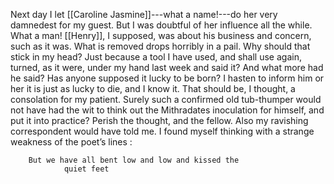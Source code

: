 Next day I let [[Caroline Jasmine]]---what a name!---do her very damnedest for my guest. But I was doubtful of her influence all the while. What a man! [[Henry]], I supposed, was about his business and concern, such as it was. What is removed drops horribly in a pail. Why should that stick in my head? Just because a tool I have used, and shall use again, turned, as it were, under my hand last week and said it? And what more had he said? Has anyone supposed it lucky to be born? I hasten to inform him or her it is just as lucky to die, and I know it. That should be, I thought, a consolation for my patient. Surely such a confirmed old tub-thumper would not have had the wit to think out the Mithradates inoculation for himself, and put it into practice? Perish the thought, and the fellow. Also my ravishing correspondent would have told me. I found myself thinking with a strange weakness of the poet’s lines :


        But we have all bent low and low and kissed the
                quiet feet